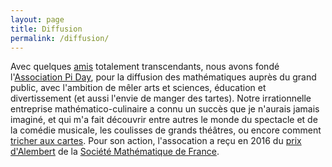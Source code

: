 ```yaml
---
layout: page
title: Diffusion
permalink: /diffusion/
---
```


Avec quelques [amis](http://www.aiezzi.it) totalement transcendants, nous avons fondé l'[Association Pi Day](http://www.piday.fr), pour la diffusion des mathématiques auprès du grand public, avec l'ambition de mêler arts et sciences, éducation et divertissement (et aussi l'envie de manger des tartes). Notre irrationnelle entreprise mathématico-culinaire a connu un succès que je n'aurais jamais imaginé, et qui m'a fait découvrir entre autres le monde du spectacle et de la comédie musicale, les coulisses de grands théâtres, ou encore comment [tricher aux cartes](https://vimeo.com/167115341). Pour son action, l'assocation a reçu en 2016 du [prix d'Alembert](http://smf.emath.fr/VieSociete/PrixAlembert/Laureats.html) de la [Société Mathématique de France](http://smf.emath.fr).
